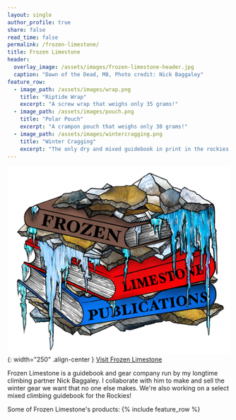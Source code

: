 ```yaml
---
layout: single
author_profile: true
share: false
read_time: false
permalink: /frozen-limestone/
title: Frozen Limestone
header:
  overlay_image: /assets/images/frozen-limestone-header.jpg
  caption: "Dawn of the Dead, M8, Photo credit: Nick Baggaley"
feature_row:
  - image_path: /assets/images/wrap.png
    title: "Riptide Wrap"
    excerpt: "A screw wrap that weighs only 35 grams!"
  - image_path: /assets/images/pouch.png
    title: "Polar Pouch"
    excerpt: "A crampon pouch that weighs only 30 grams!"
  - image_path: /assets/images/wintercragging.png
    title: "Winter Cragging"
    excerpt: "The only dry and mixed guidebook in print in the rockies!"
---
```

![Frozen Limestone](/assets/images/flg.png){: width="250" .align-center }
<a href="https://www.frozenlimestone.ca/" class="btn btn--large btn--primary align-center" target="_blank" style="width:300px" >Visit Frozen Limestone</a>

Frozen Limestone is a guidebook and gear company run by my longtime climbing partner Nick Baggaley. I collaborate with him to make and sell the winter gear we want that no one else makes. We're also working on a select mixed climbing guidebook for the Rockies!

Some of Frozen Limestone's products:
{% include feature_row %}
